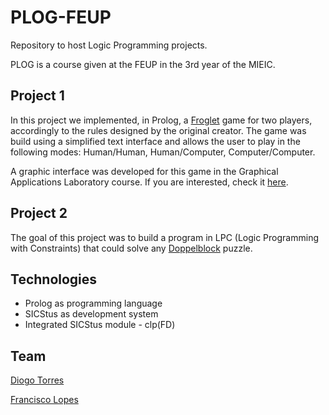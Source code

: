 # PLOG-FEUP

Repository to host Logic Programming projects.

PLOG is a course given at the FEUP in the 3rd year of the MIEIC.
 
## Project 1
In this project we implemented, in Prolog, a [Froglet](http://brainking.com/en/GameRules?tp=54) game for two players, accordingly to the rules designed by the original creator.
The game was build using a simplified text interface and allows the user to play in the following modes: Human/Human, Human/Computer, Computer/Computer. 

A graphic interface was developed for this game in the Graphical Applications Laboratory course. If you are interested, check it [here]().

## Project 2
The goal of this project was to build a program in LPC (Logic Programming with Constraints) that could solve any [Doppelblock](http://logicmastersindia.com/lmitests/dl.asp?attachmentid=659&view=1) puzzle.

## Technologies
* Prolog as programming language
* SICStus as development system
* Integrated SICStus module - clp(FD) 

## Team 
[Diogo Torres](https://github.com/diogotorres97)

[Francisco Lopes](https://github.com/EZSPECIAL)
